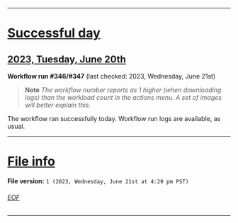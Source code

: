 
***

# [Successful day](#Successful-day)

## [2023, Tuesday, June 20th](#2023-Tuesday-June-20th)

**Workflow run #346/#347** (last checked: 2023, Wednesday, June 21st)

> **Note** _The workflow number reports as 1 higher (when downloading logs) than the workload count in the actions menu. A set of images will better explain this._

The workflow ran successfully today. Workflow run logs are available, as usual.

***

# [File info](#File-info)

**File version:** `1 (2023, Wednesday, June 21st at 4:29 pm PST)`

###### [EOF](#EOF)

***
